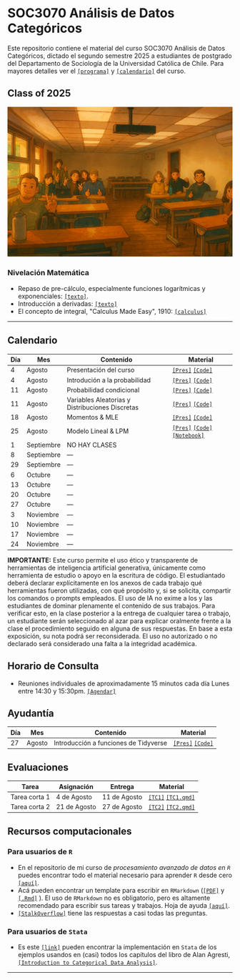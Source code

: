 # SOC3070 Análisis de Datos Categóricos

Este repositorio contiene el material del curso SOC3070 Análisis de Datos Categóricos, dictado el segundo semestre 2025 a estudiantes de postgrado del Departamento de Sociología de la Universidad Católica de Chile. Para mayores detalles ver el [`[programa]`](files/syllabus_soc3070.pdf) y [`[calendario]`](#Calendario) del curso.


## Class of 2025

![class](files/class_2025.png)


### Nivelación Matemática

- Repaso de pre-cálculo, especialmente funciones logarítmicas y exponenciales: [`[texto]`](files/pre_calculo.pdf).
- Introducción a derivadas: [`[texto]`](https://www.mathsisfun.com/calculus/derivatives-introduction.html)
- El concepto de integral, "Calculus Made Easy", 1910: [`[calculus]`](files/calculus_easy.jpg)

---

## Calendario

| Día   | Mes       | Contenido                  | Material                                                                                                                     |
|-------|-----------|----------------------------|------------------------------------------------------------------------------------------------------------------------------|
| 4     | Agosto    | Presentación del curso     | [`[Pres]`](https://mebucca.github.io/cda_soc3070/slides/class_0/class_0#1) [`[Code]`](slides/class_0/class_0.Rmd)            |
| 4     | Agosto    | Introdución a la probabilidad     | [`[Pres]`](https://mebucca.github.io/cda_soc3070/slides/class_1/class_1#1) [`[Code]`](slides/class_1/class_1.Rmd)            |
| 11    | Agosto    | Probabilidad condicional   | [`[Pres]`](https://mebucca.github.io/cda_soc3070/slides/class_2/class_2#1) [`[Code]`](slides/class_2/class_2.Rmd)            |
| 11    | Agosto    | Variables Aleatorias y Distribuciones Discretas   | [`[Pres]`](https://mebucca.github.io/cda_soc3070/slides/class_3/class_3#1) [`[Code]`](slides/class_3/class_3.Rmd)            |
| 18    | Agosto    | Momentos \& MLE            | [`[Pres]`](https://mebucca.github.io/cda_soc3070/slides/class_4/class_4#1) [`[Code]`](slides/class_4/class_4.Rmd)            |
| 25    | Agosto    | Modelo Lineal \& LPM       | [`[Pres]`](https://mebucca.github.io/cda_soc3070/slides/class_6/class_6#1) [`[Code]`](slides/class_6/class_6.Rmd) [`[Notebook]`](https://mebucca.github.io/cda_soc3070/slides/class_6/notebook_6#1)                                                                                                                               |
| 1     | Septiembre| NO HAY CLASES              |                                                                                                                              |
| 8     | Septiembre| —                          |                                                                                                                              |
| 29    | Septiembre| —                          |                                                                                                                              |
| 6     | Octubre   | —                          |                                                                                                                              |
| 13    | Octubre   | —                          |                                                                                                                              |
| 20    | Octubre   | —                          |                                                                                                                              |
| 27    | Octubre   | —                          |                                                                                                                              |
| 3     | Noviembre | —                          |                                                                                                                              |
| 10    | Noviembre | —                          |                                                                                                                              |
| 17    | Noviembre | —                          |                                                                                                                              |
| 24    | Noviembre | —                          |                                                                                                                              |


**IMPORTANTE:** Este curso permite el uso ético y transparente de herramientas de inteligencia artificial generativa, únicamente como herramienta de estudio o apoyo en la escritura de código. El estudiantado deberá declarar explícitamente en los anexos de cada trabajo qué herramientas fueron utilizadas, con qué propósito y, si se solicita, compartir los comandos o prompts empleados. El uso de IA no exime a los y las estudiantes de dominar plenamente el contenido de sus trabajos. Para verificar esto, en la clase posterior a la entrega de cualquier tarea o trabajo, un estudiante serán seleccionado al azar para explicar oralmente frente a la clase el procedimiento seguido en alguna de sus respuestas. En base a esta exposición, su nota podrá ser reconsiderada. El uso no autorizado o no declarado será considerado una falta a la integridad académica.


## Horario de Consulta

- Reuniones individuales de aproximadamente 15 minutos cada día Lunes entre 14:30 y 15:30pm. [`[Agendar]`](https://calendar.app.google/Cyu1NRh6Bn2vRHEx9)

## Ayudantía 

|Día              | Mes              | Contenido       | Material                                                                                       |
|-----------------|------------------|-----------------|------------------------------------------------------------------------------------------------|
| 27              | Agosto           | Introducción a funciones de Tidyverse | [`[Pres]`](https://mebucca.github.io/cda_soc3070/ayudantia/ayudantia_01.html) [`[Code]`]([slides/class_0/class_0.Rmd](https://mebucca.github.io/cda_soc3070/ayudantia/ayudantia_01.qmd))  |



## Evaluaciones


| Tarea           | Asignación       | Entrega         | Material                                                                                  |
|-----------------|------------------|-----------------|-------------------------------------------------------------------------------------------|
| Tarea corta 1   | 4 de Agosto      | 11 de Agosto    | [`[TC1]`](https://mebucca.github.io/cda_soc3070/homework/tc_1#1) [`[TC1.qmd]`](homework/tc_1.qmd)  |
| Tarea corta 2   | 21 de Agosto     | 27 de Agosto    | [`[TC2]`](https://mebucca.github.io/cda_soc3070/homework/tc_2#1) [`[TC2.qmd]`](homework/tc_2.qmd)  |


## Recursos computacionales

### Para usuarios de `R`

  - En el repositorio de mi curso de *procesamiento avanzado de datos en `R`* puedes encontrar todo el material necesario para aprender `R` desde cero [`[aquí]`](https://mebucca.github.io/dar_soc4001/).
  - Acá pueden encontrar un template para escribir en `RMarkdown` ([`[PDF]`](files/template_rmarkdown.pdf) y [`[.Rmd]`](files/template_rmarkdown.Rmd) ). El uso de `RMarkdown` no es obligatorio, pero es altamente recomendado para escribir sus tareas y trabajos. Hoja de ayuda [`[aquí]`](https://rstudio-pubs-static.s3.amazonaws.com/330387_5a40ca72c3b14824acedceb7d34618d1.html).
  - [`[StalkOverflow]`](https://stackoverflow.com/) tiene las respuestas a casi todas las preguntas.
 

 ### Para usuarios de `Stata`

 - Es este [`[link]`](https://stats.idre.ucla.edu/other/examples/icda/) pueden encontrar la implementación en `Stata` de los ejemplos usandos en (casi) todos los capítulos del libro de Alan Agresti, [`[Introduction to Categorical Data Analysis]`](https://www.amazon.com/Introduction-Categorical-Data-Analysis/dp/0471226181). 

---

